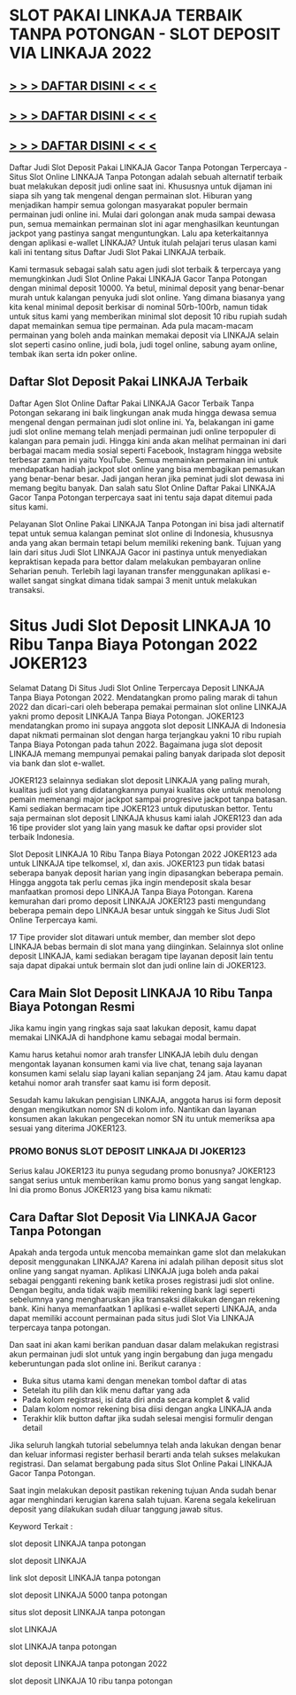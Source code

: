 SLOT PAKAI LINKAJA TERBAIK TANPA POTONGAN - SLOT DEPOSIT VIA LINKAJA 2022 
=========================================================================

[\> > > DAFTAR DISINI < < <](https://rebrand.ly/daftar-agen-terpercaya "> > > DAFTAR DISINI < < <")
---------------------------------------------------------------------------------------------------

[\> > > DAFTAR DISINI < < <](https://rebrand.ly/daftar-agen-terpercaya "> > > DAFTAR DISINI < < <")
---------------------------------------------------------------------------------------------------

[\> > > DAFTAR DISINI < < <](https://rebrand.ly/daftar-agen-terpercaya "> > > DAFTAR DISINI < < <")
---------------------------------------------------------------------------------------------------

Daftar Judi Slot Deposit Pakai LINKAJA Gacor Tanpa Potongan Terpercaya - Situs Slot Online LINKAJA Tanpa Potongan adalah sebuah alternatif terbaik buat melakukan deposit judi online saat ini. Khususnya untuk dijaman ini siapa sih yang tak mengenal dengan permainan slot. Hiburan yang menjadikan hampir semua golongan masyarakat populer bermain permainan judi online ini. Mulai dari golongan anak muda sampai dewasa pun, semua memainkan permainan slot ini agar menghasilkan keuntungan jackpot yang pastinya sangat menguntungkan. Lalu apa keterkaitannya dengan aplikasi e-wallet LINKAJA? Untuk itulah pelajari terus ulasan kami kali ini tentang situs Daftar Judi Slot Pakai LINKAJA terbaik.

Kami termasuk sebagai salah satu agen judi slot terbaik & terpercaya yang memungkinkan Judi Slot Online Pakai LINKAJA Gacor Tanpa Potongan dengan minimal deposit 10000. Ya betul, minimal deposit yang benar-benar murah untuk kalangan penyuka judi slot online. Yang dimana biasanya yang kita kenal minimal deposit berkisar di nominal 50rb-100rb, namun tidak untuk situs kami yang memberikan minimal slot deposit 10 ribu rupiah sudah dapat memainkan semua tipe permainan. Ada pula macam-macam permainan yang boleh anda mainkan memakai deposit via LINKAJA selain slot seperti casino online, judi bola, judi togel online, sabung ayam online, tembak ikan serta idn poker online.

Daftar Slot Deposit Pakai LINKAJA Terbaik
-----------------------------------------

Daftar Agen Slot Online Daftar Pakai LINKAJA Gacor Terbaik Tanpa Potongan sekarang ini baik lingkungan anak muda hingga dewasa semua mengenal dengan permainan judi slot online ini. Ya, belakangan ini game judi slot online memang telah menjadi permainan judi online terpopuler di kalangan para pemain judi. Hingga kini anda akan melihat permainan ini dari berbagai macam media sosial seperti Facebook, Instagram hingga website terbesar zaman ini yaitu YouTube. Semua memainkan permainan ini untuk mendapatkan hadiah jackpot slot online yang bisa membagikan pemasukan yang benar-benar besar. Jadi jangan heran jika peminat judi slot dewasa ini memang begitu banyak. Dan salah satu Slot Online Daftar Pakai LINKAJA Gacor Tanpa Potongan terpercaya saat ini tentu saja dapat ditemui pada situs kami.

Pelayanan Slot Online Pakai LINKAJA Tanpa Potongan ini bisa jadi alternatif tepat untuk semua kalangan peminat slot online di Indonesia, khususnya anda yang akan bermain tetapi belum memiliki rekening bank. Tujuan yang lain dari situs Judi Slot LINKAJA Gacor ini pastinya untuk menyediakan kepraktisan kepada para bettor dalam melakukan pembayaran online Seharian penuh. Terlebih lagi layanan transfer menggunakan aplikasi e-wallet sangat singkat dimana tidak sampai 3 menit untuk melakukan transaksi.

Situs Judi Slot Deposit LINKAJA 10 Ribu Tanpa Biaya Potongan 2022 JOKER123
==========================================================================

Selamat Datang Di Situs Judi Slot Online Terpercaya Deposit LINKAJA Tanpa Biaya Potongan 2022. Mendatangkan promo paling marak di tahun 2022 dan dicari-cari oleh beberapa pemakai permainan slot online LINKAJA yakni promo deposit LINKAJA Tanpa Biaya Potongan. JOKER123 mendatangkan promo ini supaya anggota slot deposit LINKAJA di Indonesia dapat nikmati permainan slot dengan harga terjangkau yakni 10 ribu rupiah Tanpa Biaya Potongan pada tahun 2022. Bagaimana juga slot deposit LINKAJA memang mempunyai pemakai paling banyak daripada slot deposit via bank dan slot e-wallet.

JOKER123 selainnya sediakan slot deposit LINKAJA yang paling murah, kualitas judi slot yang didatangkannya punyai kualitas oke untuk menolong pemain memenangi major jackpot sampai progresive jackpot tanpa batasan. Kami sediakan bermacam tipe JOKER123 untuk diputuskan bettor. Tentu saja permainan slot deposit LINKAJA khusus kami ialah JOKER123 dan ada 16 tipe provider slot yang lain yang masuk ke daftar opsi provider slot terbaik Indonesia.

Slot Deposit LINKAJA 10 Ribu Tanpa Biaya Potongan 2022 JOKER123 ada untuk LINKAJA tipe telkomsel, xl, dan axis. JOKER123 pun tidak batasi seberapa banyak deposit harian yang ingin dipasangkan beberapa pemain. Hingga anggota tak perlu cemas jika ingin mendeposit skala besar manfaatkan promosi depo LINKAJA Tanpa Biaya Potongan. Karena kemurahan dari promo deposit LINKAJA JOKER123 pasti mengundang beberapa pemain depo LINKAJA besar untuk singgah ke Situs Judi Slot Online Terpercaya kami.

17 Tipe provider slot ditawari untuk member, dan member slot depo LINKAJA bebas bermain di slot mana yang diinginkan. Selainnya slot online deposit LINKAJA, kami sediakan beragam tipe layanan deposit lain tentu saja dapat dipakai untuk bermain slot dan judi online lain di JOKER123.

Cara Main Slot Deposit LINKAJA 10 Ribu Tanpa Biaya Potongan Resmi
-----------------------------------------------------------------

Jika kamu ingin yang ringkas saja saat lakukan deposit, kamu dapat memakai LINKAJA di handphone kamu sebagai modal bermain.

Kamu harus ketahui nomor arah transfer LINKAJA lebih dulu dengan mengontak layanan konsumen kami via live chat, tenang saja layanan konsumen kami selalu siap layani kalian sepanjang 24 jam. Atau kamu dapat ketahui nomor arah transfer saat kamu isi form deposit.

Sesudah kamu lakukan pengisian LINKAJA, anggota harus isi form deposit dengan mengikutkan nomor SN di kolom info. Nantikan dan layanan konsumen akan lakukan pengecekan nomor SN itu untuk memeriksa apa sesuai yang diterima JOKER123.

### PROMO BONUS SLOT DEPOSIT LINKAJA DI JOKER123

Serius kalau JOKER123 itu punya segudang promo bonusnya? JOKER123 sangat serius untuk memberikan kamu promo bonus yang sangat lengkap. Ini dia promo Bonus JOKER123 yang bisa kamu nikmati:

Cara Daftar Slot Deposit Via LINKAJA Gacor Tanpa Potongan
---------------------------------------------------------

Apakah anda tergoda untuk mencoba memainkan game slot dan melakukan deposit menggunakan LINKAJA? Karena ini adalah pilihan deposit situs slot online yang sangat nyaman. Aplikasi LINKAJA juga boleh anda pakai sebagai pengganti rekening bank ketika proses registrasi judi slot online. Dengan begitu, anda tidak wajib memiliki rekening bank lagi seperti sebelumnya yang mengharuskan jika transaksi dilakukan dengan rekening bank. Kini hanya memanfaatkan 1 aplikasi e-wallet seperti LINKAJA, anda dapat memiliki account permainan pada situs judi Slot Via LINKAJA terpercaya tanpa potongan.

Dan saat ini akan kami berikan panduan dasar dalam melakukan registrasi akun permainan judi slot untuk yang ingin bergabung dan juga mengadu keberuntungan pada slot online ini. Berikut caranya :

*   Buka situs utama kami dengan menekan tombol daftar di atas
*   Setelah itu pilih dan klik menu daftar yang ada
*   Pada kolom registrasi, isi data diri anda secara komplet & valid
*   Dalam kolom nomor rekening bisa diisi dengan angka LINKAJA anda
*   Terakhir klik button daftar jika sudah selesai mengisi formulir dengan detail

Jika seluruh langkah tutorial sebelumnya telah anda lakukan dengan benar dan keluar informasi register berhasil berarti anda telah sukses melakukan registrasi. Dan selamat bergabung pada situs Slot Online Pakai LINKAJA Gacor Tanpa Potongan.

Saat ingin melakukan deposit pastikan rekening tujuan Anda sudah benar agar menghindari kerugian karena salah tujuan. Karena segala kekeliruan deposit yang dilakukan sudah diluar tanggung jawab situs.

Keyword Terkait :

slot deposit LINKAJA tanpa potongan

slot deposit LINKAJA

link slot deposit LINKAJA tanpa potongan

slot deposit LINKAJA 5000 tanpa potongan

situs slot deposit LINKAJA tanpa potongan

slot LINKAJA

slot LINKAJA tanpa potongan

slot deposit LINKAJA tanpa potongan 2022

slot deposit LINKAJA 10 ribu tanpa potongan